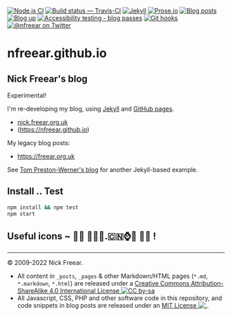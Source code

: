 [![Node.js CI][ci-img]][ci]
[![Build status — Travis-CI][travis-icon]][travis-ci]
[![Jekyll][jekyll-icon]][jekyll]
[![Prose.io][prose-icon]][prose.io]
[![Blog posts][blog-icon]][blog]
[![Blog up][up-icon]][blog]
[![Accessibility testing - blog passes][pa11y-icon]][pa11y-ci]
[![Git hooks][hook-icon]][hook]
[![@nfreear on Twitter][twit-icon]][twitter]

# nfreear.github.io

## Nick Freear's blog

Experimental!

I'm re-developing my blog, using [Jekyll][] and [GitHub pages][].

*  [nick.freear.org.uk][]
* (<https://nfreear.github.io>)

My legacy blog posts:

* <https://freear.org.uk>

See [Tom Preston-Werner's blog][tom] for another Jekyll-based example.

## Install .. Test

```sh
npm install && npm test
npm start
```

## Useful icons ~ 👄👅 💓🇫🇷.🇨🇳⌚️📅 🍺🐞 !


---
© 2009-2022 Nick Freear.

*  All content in `_posts`, `_pages` & other Markdown/HTML pages (`*.md`, `*.markdown`, `*.html`) are
   released under a [Creative Commons Attribution-ShareAlike 4.0 International License ![CC by-sa][cc-icon]][cc]
*  All Javascript, CSS, PHP and other software code in this repository, and code snippets
   in blog posts are released under an [MIT License ![.][mit-icon]][mit license].


[cc]: https://creativecommons.org/licenses/by-sa/4.0/
[cc-txt]: https://github.com/github/choosealicense.com/blob/gh-pages/_licenses/cc-by-sa-4.0.txt
[cc-icon-lg]: https://i.creativecommons.org/l/by-sa/4.0/88x31.png
[cc-icon-sm]: https://i.creativecommons.org/l/by-sa/4.0/80x15.png
[cc-icon]: https://licensebuttons.net/l/by-sa/4.0/80x15.png "Content: Creative Commons License CC-BY-SA"
[MIT License]: https://nfreear.mit-license.org/2009-2019#!-blog
[mit-icon]: https://nick.freear.org.uk/badge/mit.svg "Code: MIT License"
[mit-i0]: https://img.shields.io/badge/license-MIT-blue.svg "(Timeout errors)"
[Jekyll]: https://jekyllrb.com/ "Powered by Jekyll & GitHub pages"
[jekyll-icon]: https://nick.freear.org.uk/badge/by-jekyll.svg
[jekyll-i0]: https://img.shields.io/badge/powered_by-Jekyll-ca0303.svg#!-j-red
[Prose.io]: https://prose.io/ "Edited via Prose.io"
[prose-icon]: https://nick.freear.org.uk/badge/by-prose-io.svg
[prose-i0]: https://img.shields.io/badge/edited_via-Prose.io-73955c.svg#!-d-green
[nick.freear.org.uk]: https://nick.freear.org.uk
[blog]: https://nick.freear.org.uk
[blog-icon]:  https://nick.freear.org.uk/badge.svg "Count of blog posts"
[blog-ico-2]: https://img.shields.io/badge/dynamic/xml.svg?label=posts&url=https%3A//nick.freear.org.uk/about.html&query=//%40data-post_count
    "Count of blog posts"
[twitter]: https://twitter.com/nfreear "@nfreear on Twitter"
[twit-icon]: https://img.shields.io/twitter/follow/nfreear.svg?style=social
[GitHub pages]: https://pages.github.com/
[tom]: https://github.com/mojombo/mojombo.github.io
[travis-icon]: https://travis-ci.org/nfreear/nfreear.github.io.svg?branch=master
[travis-ci]: https://travis-ci.org/nfreear/nfreear.github.io "Build status – Travis-CI"
[ci]: https://github.com/nfreear/nfreear-blog/actions/workflows/node.js.yml
[ci-img]: https://github.com/nfreear/nfreear-blog/actions/workflows/node.js.yml/badge.svg

[pa11y-ci]: https://github.com/pa11y/pa11y-ci
    "Automated accessibility testing - via 'pa11y-ci'"
[pa11y-icon]: https://nick.freear.org.uk/badge/pa11y-ci.svg
[pa11y-i0]: https://img.shields.io/badge/accessibility-pa11y--ci-blue.svg
[wcag-icon]: https://img.shields.io/badge/accessibility-WCAG_2.0_AAA-green.svg
[hook]: https://github.com/typicode/husky "🐶 Git hooks made easy."
[hook-icon]: https://nick.freear.org.uk/badge/husky.svg
[hook-i0]: https://img.shields.io/badge/git--hook-husky-ff69b4.svg

[up-icon]: https://img.shields.io/website-up-down-green-red/http/nick.freear.org.uk.svg?label=Blog
